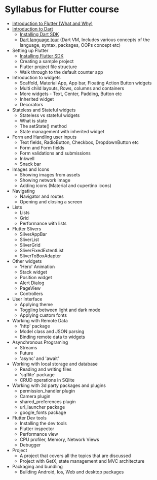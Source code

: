 # Syllabus for Flutter course

* [Introduction to Flutter (What and Why)](./notes/3.%20flutter/1.%20introduction/README.md)
* [Introduction to Dart](./notes/2.%20dart_language)
  * [Installing Dart SDK](./notes/1.%20installation_and_setup/README.md)
  * [Dart language tour](./notes/2.%20dart_language) (Dart VM, Includes various concepts of the language, syntax, packages, OOPs concept etc)
* Setting up Flutter
  * [Installing Flutter SDK](./notes/1.%20installation_and_setup/README.md)
  * Creating a sample project
  * Flutter project file structure
  * Walk through to the default counter app
* Introduction to widgets
  * Scaffold, Material App, App bar, Floating Action Button widgets
  * Multi child layouts, Rows, columns and containers
  * More widgets - Text, Center, Padding, Button etc
  * Inherited widget
  * Decorators
* Stateless and Stateful widgets
  * Stateless vs stateful widgets
  * What is state
  * The setState() method
  * State management with inherited widget
* Form and Handling user inputs
  * Text fields, RadioButton, Checkbox, DropdownButton etc
  * Form and Form fields
  * Form validations and submissions
  * Inkwell
  * Snack bar
* Images and Icons
  * Showing images from assets
  * Showing network image
  * Adding icons (Material and cupertino icons)
* Navigating
  * Navigator and routes
  * Opening and closing a screen
* Lists
  * Lists
  * Grid
  * Performance with lists
* Flutter Slivers
  * SilverAppBar
  * SliverList
  * SliverGrid
  * SliverFixedExtentList
  * SliverToBoxAdapter
* Other widgets
  * 'Hero' Animation
  * Stack widget
  * Position widget
  * Alert Dialog
  * PageView
  * Controllers
* User Interface
  * Applying theme
  * Toggling between light and dark mode
  * Applying custom fonts
* Working with Remote Data
  * 'http' package
  * Model class and JSON parsing
  * Binding remote data to widgets
* Asynchronous Programing
  * Streams
  * Future
  * 'async' and 'await'
* Working with local storage and database
  * Reading and writing files
  * 'sqflite' package
  * CRUD operations in SQlite
* Working with 3d party packages and plugins
  * permission_handler plugin
  * Camera plugin
  * shared_preferences plugin
  * url_launcher package
  * google_fonts package
* Flutter Dev tools
  * Installing the dev tools
  * Flutter inspector
  * Performance view
  * CPU profiler, Memory, Network Views
  * Debugger
* Project
  * A project that covers all the topics that are discussed
  * Project with GetX, state management and MVC architecture
* Packaging and bundling
  * Building Android, Ios, Web and desktop packages